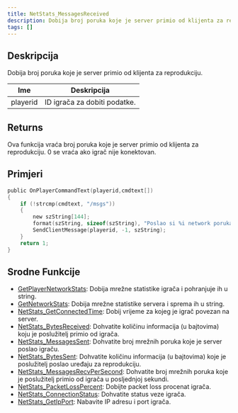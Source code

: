 ```yaml
---
title: NetStats_MessagesReceived
description: Dobija broj poruka koje je server primio od klijenta za reprodukciju.
tags: []
---
```


## Deskripcija

Dobija broj poruka koje je server primio od klijenta za reprodukciju.

| Ime      | Deskripcija                  |
| -------- | ---------------------------- |
| playerid | ID igrača za dobiti podatke. |

## Returns

Ova funkcija vraća broj poruka koje je server primio od klijenta za reprodukciju. 0 se vraća ako igrač nije konektovan.

## Primjeri

```c
public OnPlayerCommandText(playerid,cmdtext[])
{
    if (!strcmp(cmdtext, "/msgs"))
    {
        new szString[144];
        format(szString, sizeof(szString), "Poslao si %i network poruka.", NetStats_MessagesReceived(playerid));
        SendClientMessage(playerid, -1, szString);
    }
    return 1;
}
```

## Srodne Funkcije

- [GetPlayerNetworkStats](GetPlayerNetworkStats): Dobija mrežne statistike igrača i pohranjuje ih u string.
- [GetNetworkStats](GetNetworkStats): Dobija mrežne statistike servera i sprema ih u string.
- [NetStats_GetConnectedTime](NetStats_GetConnectedTime): Dobij vrijeme za kojeg je igrač povezan na server.
- [NetStats_BytesReceived](NetStats_BytesReceived): Dohvatite količinu informacija (u bajtovima) koju je poslužitelj primio od igrača.
- [NetStats_MessagesSent](NetStats_MessagesSent): Dohvatite broj mrežnih poruka koje je server poslao igraču.
- [NetStats_BytesSent](NetStats_BytesSent): Dohvatite količinu informacija (u bajtovima) koje je poslužitelj poslao uređaju za reprodukciju.
- [NetStats_MessagesRecvPerSecond](NetStats_MessagesRecvPerSecond): Dohvatite broj mrežnih poruka koje je poslužitelj primio od igrača u posljednjoj sekundi.
- [NetStats_PacketLossPercent](NetStats_PacketLossPercent): Dobijte packet loss procenat igrača.
- [NetStats_ConnectionStatus](NetStats_ConnectionStatus): Dohvatite status veze igrača.
- [NetStats_GetIpPort](NetStats_GetIpPort): Nabavite IP adresu i port igrača.
